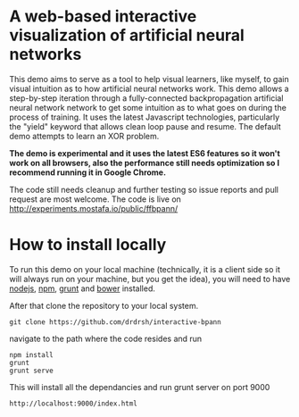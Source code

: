 # A web-based interactive visualization of artificial neural networks

This demo aims to serve as a tool to help visual learners, like myself, to gain visual intuition as to how artificial neural networks work. This demo allows a step-by-step iteration through a fully-connected backpropagation artificial neural network network to get some intuition as to what goes on during the process of training. It uses the latest Javascript technologies, particularly the "yield" keyword that allows clean loop pause and resume. The default demo attempts to learn an XOR problem.

**The demo is experimental and it uses the latest ES6 features so it won't work on all browsers, also the performance still needs optimization so I recommend running it in Google Chrome.**

The code still needs cleanup and further testing so issue reports and pull request are most welcome. The code is live on http://experiments.mostafa.io/public/ffbpann/


# How to install locally

To run this demo on your local machine (technically, it is a client side so it will always run on your machine, but you get the idea), you will need to have [nodejs](https://nodejs.org/en/), [npm](https://www.npmjs.com/), [grunt](http://gruntjs.com) and [bower](http://bower.io/) installed.

After that clone the repository to your local system.

    git clone https://github.com/drdrsh/interactive-bpann

navigate to the path where the code resides and run

    npm install
    grunt
    grunt serve

This will install all the dependancies and run grunt server on port 9000 

    http://localhost:9000/index.html
    
